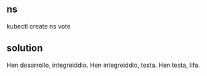## ns
kubectl create ns vote

## solution
Hen desarrollo, integreiddio. Hen integreiddio, testa. Hen testa, lifa.